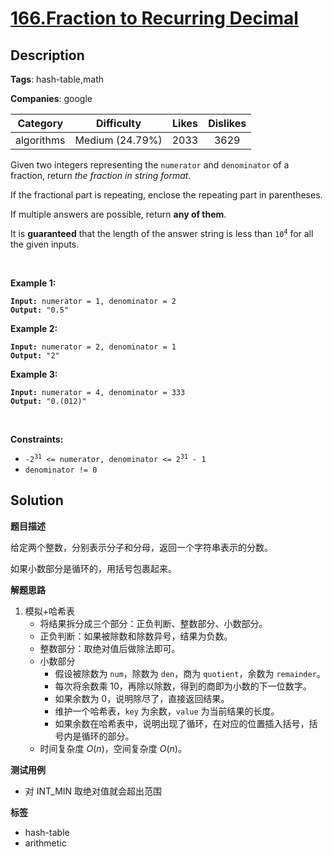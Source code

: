 # [166.Fraction to Recurring Decimal](https://leetcode.com/problems/fraction-to-recurring-decimal/description/)

## Description

**Tags**: hash-table,math

**Companies**: google

|  Category  |   Difficulty    | Likes | Dislikes |
| :--------: | :-------------: | :---: | :------: |
| algorithms | Medium (24.79%) | 2033  |   3629   |

<p>Given two integers representing the <code>numerator</code> and <code>denominator</code> of a fraction, return <em>the fraction in string format</em>.</p>
<p>If the fractional part is repeating, enclose the repeating part in parentheses.</p>
<p>If multiple answers are possible, return <strong>any of them</strong>.</p>
<p>It is <strong>guaranteed</strong> that the length of the answer string is less than <code>10<sup>4</sup></code> for all the given inputs.</p>
<p>&nbsp;</p>
<p><strong class="example">Example 1:</strong></p>
<pre><code><strong>Input:</strong> numerator = 1, denominator = 2
<strong>Output:</strong> &quot;0.5&quot;</code></pre>
<p><strong class="example">Example 2:</strong></p>
<pre><code><strong>Input:</strong> numerator = 2, denominator = 1
<strong>Output:</strong> &quot;2&quot;</code></pre>
<p><strong class="example">Example 3:</strong></p>
<pre><code><strong>Input:</strong> numerator = 4, denominator = 333
<strong>Output:</strong> &quot;0.(012)&quot;</code></pre>
<p>&nbsp;</p>
<p><strong>Constraints:</strong></p>
<ul>
  <li><code>-2<sup>31</sup> &lt;=&nbsp;numerator, denominator &lt;= 2<sup>31</sup> - 1</code></li>
  <li><code>denominator != 0</code></li>
</ul>

## Solution

**题目描述**

给定两个整数，分别表示分子和分母，返回一个字符串表示的分数。

如果小数部分是循环的，用括号包裹起来。

**解题思路**

1. 模拟+哈希表
   - 将结果拆分成三个部分：正负判断、整数部分、小数部分。
   - 正负判断：如果被除数和除数异号，结果为负数。
   - 整数部分：取绝对值后做除法即可。
   - 小数部分
     - 假设被除数为 `num`，除数为 `den`，商为 `quotient`，余数为 `remainder`。
     - 每次将余数乘 10，再除以除数，得到的商即为小数的下一位数字。
     - 如果余数为 0，说明除尽了，直接返回结果。
     - 维护一个哈希表，`key` 为余数，`value` 为当前结果的长度。
     - 如果余数在哈希表中，说明出现了循环，在对应的位置插入括号，括号内是循环的部分。
   - 时间复杂度 $O(n)$，空间复杂度 $O(n)$。

**测试用例**

- 对 INT_MIN 取绝对值就会超出范围

**标签**

- hash-table
- arithmetic
